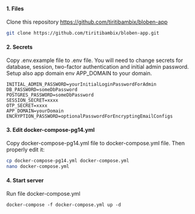 #### 1. Files

Clone this repository https://github.com/tiritibambix/bloben-app

```bash
git clone https://github.com/tiritibambix/bloben-app.git
```

#### 2. Secrets

Copy .env.example file to .env file. You will need to change secrets for database, session, two-factor authentication and initial admin password. Setup also app domain env APP\_DOMAIN to your domain.

```
INITIAL_ADMIN_PASSWORD=yourInitialLoginPasswordForAdmin
DB_PASSWORD=someDbPassword
POSTGRES_PASSWORD=someDbPassword
SESSION_SECRET=xxxx
OTP_SECRET=xxxx
APP_DOMAIN=yourDomain
ENCRYPTION_PASSWORD=optionalPasswordForEncryptingEmailConfigs
```

#### 3. Edit docker-compose-pg14.yml

Copy docker-compose-pg14.yml file to docker-compose.yml file. Then properly edit it:

```bash
cp docker-compose-pg14.yml docker-compose.yml
nano docker-compose.yml
```

#### 4. Start server

Run file docker-compose.yml

```
docker-compose -f docker-compose.yml up -d
```
